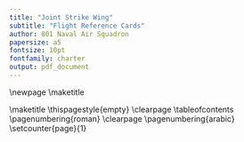 ```yaml
---
title: "Joint Strike Wing"
subtitle: "Flight Reference Cards"
author: 801 Naval Air Squadron
papersize: a5
fontsize: 10pt
fontfamily: charter
output: pdf_document
---
```

\newpage
\maketitle

\maketitle
\thispagestyle{empty}
\clearpage
\tableofcontents
\pagenumbering{roman}
\clearpage
\pagenumbering{arabic}
\setcounter{page}{1}

